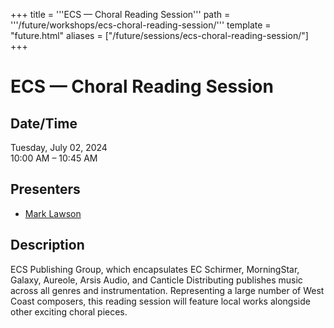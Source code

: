 +++
title = '''ECS — Choral Reading Session'''
path = '''/future/workshops/ecs-choral-reading-session/'''
template = "future.html"
aliases = ["/future/sessions/ecs-choral-reading-session/"]
+++

<h1>ECS — Choral Reading Session</h1>

<h2>Date/Time</h2>
<p>Tuesday, July 02, 2024<br>
10:00 AM – 10:45 AM</p>
<h2>Presenters</h2>
<ul>
<li><a href="/future/presenters/mark-lawson/">Mark Lawson</a></li>
</ul>
<h2>Description</h2>

ECS Publishing Group, which encapsulates EC Schirmer, MorningStar, Galaxy, Aureole, Arsis Audio, and Canticle Distributing publishes music across all genres and instrumentation. Representing a large number of West Coast composers, this reading session will feature local works alongside other exciting choral pieces.


